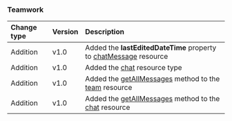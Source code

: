 ### Teamwork

| **Change type** | **Version** | **Description** |
|:---|:---|:---|
|Addition|v1.0|Added the **lastEditedDateTime** property to [chatMessage](https://docs.microsoft.com/en-us/graph/api/resources/chatMessage?view=graph-rest-1.0) resource|
|Addition|v1.0|Added the [chat](https://docs.microsoft.com/en-us/graph/api/resources/chat?view=graph-rest-1.0) resource type|
|Addition|v1.0|Added the [getAllMessages](https://docs.microsoft.com/en-us/graph/api/team-getAllMessages?view=graph-rest-1.0) method to the [team](https://docs.microsoft.com/en-us/graph/api/resources/team?view=graph-rest-1.0) resource|
|Addition|v1.0|Added the [getAllMessages](https://docs.microsoft.com/en-us/graph/api/chat-getAllMessages?view=graph-rest-1.0) method to the [chat](https://docs.microsoft.com/en-us/graph/api/resources/chat?view=graph-rest-1.0) resource|
